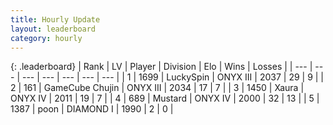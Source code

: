 ```yaml
---
title: Hourly Update
layout: leaderboard
category: hourly
---
```


{: .leaderboard}
| Rank | LV | Player | Division | Elo | Wins | Losses |
| --- | --- | --- | --- | --- | --- | --- |
| <span data-change="5">1</span> | 1699 | <span title="ID: 498412">LuckySpin</span> | ONYX III | <span data-change="65">2037</span> | <span data-change="6">29</span> | <span data-change="0">9</span> |
| <span data-change="-1">2</span> | 161 | <span title="ID: 754306">GameCube Chujin</span> | ONYX III | <span data-change="0">2034</span> | <span data-change="0">17</span> | <span data-change="0">7</span> |
| <span data-change="0">3</span> | 1450 | <span title="ID: 200908">Xaura</span> | ONYX IV | <span data-change="14">2011</span> | <span data-change="1">19</span> | <span data-change="0">7</span> |
| <span data-change="-2">4</span> | 689 | <span title="ID: 611082">Mustard</span> | ONYX IV | <span data-change="0">2000</span> | <span data-change="0">32</span> | <span data-change="0">13</span> |
| <span data-change="-1">5</span> | 1387 | <span title="ID: 540690">poon</span> | DIAMOND I | <span data-change="0">1990</span> | <span data-change="0">2</span> | <span data-change="0">0</span> |